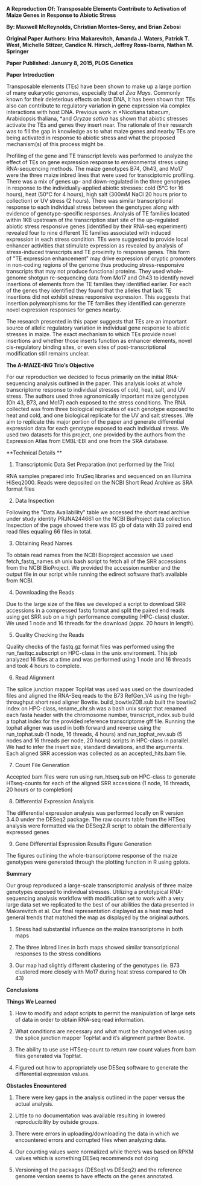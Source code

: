 **A Reproduction Of: Transposable Elements Contribute to Activation of Maize Genes in Response to Abiotic Stress**

**By: Maxwell McReynolds, Christian Montes-Serey, and Brian Zebosi**

**Original Paper Authors: Irina Makarevitch, Amanda J. Waters, Patrick T. West, Michelle Stitzer, Candice N. Hirsch, Jeffrey Ross-Ibarra, Nathan M. Springer**

**Paper Published: January 8, 2015, PLOS Genetics**

**Paper Introduction**

Transposable elements (TEs) have been shown to make up a large portion of many eukaryotic genomes, especially that of *Zea Mays*.  Commonly known for their deleterious effects on host DNA, it has been shown that TEs also can contribute to regulatory variation in gene expression via complex interactions with host DNA. Previous work in *Nicotiana tabacum, Arabidopsis thaliana, *and *Oryzae sativa* has shown that abiotic stresses activate the TEs and genes they insert near.  The rationale of their research was to fill the gap in knowledge as to what maize genes and nearby TEs are being activated in response to abiotic stress and what the proposed mechanism(s) of this process might be. 

Profiling of the gene and TE transcript levels was performed to analyze the effect of TEs on gene expression response to environmental stress using RNA-sequencing methods. The maize genotypes B74, Oh43, and Mo17 were the three maize inbred lines that were used for transciptomic profiling. There was a mix of genes up- and down-regulated in the three genotypes in response to the individually-applied abiotic stresses: cold (5°C for 16 hours), heat (50°C for 4 hours), high salt (300mM NaCl 20 hours prior to collection) or UV stress (2 hours). There was similar transcriptional response to each individual stress between the genotypes along with evidence of genotype-specific responses.  Analysis of TE families located within 1KB upstream of the transcription start site of the up-regulated abiotic stress responsive genes (identified by their RNA-seq experiment) revealed four to nine different TE families associated with induced expression in each stress condition. TEs were suggested to provide local enhancer activities that stimulate expression as revealed by analysis of stress-induced transcripts and TE proximity to response genes. This form of "TE expression enhancement" may drive expression of cryptic promoters in non-coding regions of the genome thus producing stress-responsive transcripts that may not produce functional proteins. They used whole-genome shotgun re-sequencing data from Mo17 and Oh43 to identify novel insertions of elements from the TE families they identified earlier.  For each of the genes they identified they found that the alleles that lack TE insertions did not exhibit stress responsive expression.  This suggests that insertion polymorphisms for the TE families they identified can generate novel expression responses for genes nearby. 

The research presented in this paper suggests that TEs are an important source of allelic regulatory variation in individual gene response to abiotic stresses in maize.  The exact mechanism to which TEs provide novel insertions and whether those inserts function as enhancer elements, novel cis-regulatory binding sites, or even sites of post-transcriptional modification still remains unclear.

**The A-MAIZE-ING Trio’s Objective**

For our reproduction we decided to focus primarily on the initial RNA-sequencing analysis outlined in the paper.  This analysis looks at whole transcriptome response to individual stresses of cold, heat, salt, and UV stress.  The authors used three agronomically important maize genotypes (Oh 43, B73, and Mo17) each exposed to the stress conditions.  The RNA collected was from three biological replicates of each genotype exposed to heat and cold, and one biological replicate for the UV and salt stresses.  We aim to replicate this major portion of the paper and generate differential expression data for each genotype exposed to each individual stress.  We used two datasets for this project, one provided by the authors from the Expression Atlas from EMBL-EBI and one from the SRA database.

**Technical Details **

1. Transcriptomic Data Set Preparation (not performed by the Trio)

RNA samples prepared into TruSeq libraries and sequenced on an Illumina HiSeq2000.  Reads were deposited on the NCBI Short Read Archive as SRA format files

2. Data Inspection

Following the "Data Availability" table we accessed the short read archive under study identity PRJNA244661 on the NCBI BioProject data collection.  Inspection of the page showed there was 85 gb of data with 33 paired end read files equaling 66 files in total. 

3. Obtaining Read Names

To obtain read names from the NCBI Bioproject accession we used fetch_fastq_names.sh unix bash script to fetch all of the SRR accessions from the NCBI BioProject.  We provided the accession number and the output file in our script while running the edirect software that’s available from NCBI. 

4. Downloading the Reads

Due to the large size of the files we developed a script to download SRR accessions in a compressed fastq format and split the paired end reads using get SRR.sub on a high performance computing (HPC-class) cluster.  We used 1 node and 16 threads for the download (appx. 20 hours in length).

5. Quality Checking the Reads 

Quality checks of the fastq.gz format files was performed using the run_fasttqc.subscript on HPC-class in the unix environment.  This job analyzed 16 files at a time and was performed using 1 node and 16 threads and took 4 hours to complete. 

6. Read Alignment

The splice junction mapper TopHat was used was used on the downloaded files and aligned the RNA-Seq reads to the B73 RefGen_V4 using the high-throughput short read aligner Bowtie. build_bowtie2DB.sub built the bowtie2 index on HPC-class, rename_chr.sh was a bash unix script that renamed each fasta header with the chromosome number, transcript_index.sub build a tophat index for the provided reference transcriptome gff file.  Running the tophat aligner was used in both forward and reverse using the run_tophat.sub (1 node, 16 threads, 4 hours) and run_tophat_rev.sub (5 nodes and 16 threads per node, 20 hours) scripts in HPC-class in parallel. We had to infer the insert size, standard deviations, and the arguments.  Each aligned SRR accession was collected as an accepted_hits.bam file.  

7. Count File Generation 

Accepted bam files were run using run_htseq.sub on HPC-class to generate HTseq-counts for each of the aligned SRR accessions (1 node, 16 threads, 20 hours or to completion)

8.  Differential Expression Analysis 

The differential expression analysis was performed locally on R version 3.4.0 under the DESeq2 package.  The raw counts table from the HTSeq analysis were formatted via the DESeq2.R script to obtain the differentially expressed genes

9.  Gene Differential Expression Results Figure Generation

The figures outlining the whole-transcriptome response of the maize genotypes were generated through the plotting function in R using gplots.

**Summary**

Our group reproduced a large-scale transcriptomic analysis of three maize genotypes exposed to individual stresses.  Utilizing a prototypical RNA-sequencing analysis workflow with modification set to work with a very large data set we replicated to the best of our abilities the data presented in Makarevitch et al.  Our final representation displayed as a heat map had general trends that matched the map as displayed by the original authors. 

1. Stress had substantial influence on the maize transcriptome in both maps

2. The three inbred lines in both maps showed similar transcriptional responses to the stress conditions 

3. Our map had slightly different clustering of the genotypes (ie. B73 clustered more closely with Mo17 during heat stress compared to Oh 43)

**Conclusions**

**Things We Learned**

1. How to modify and adapt scripts to permit the manipulation of large sets of data in order to obtain RNA-seq read information.

2. What conditions are necessary and what must be changed when using the splice junction mapper TopHat and it’s alignment partner Bowtie.

3. The ability to use use HTSeq-count to return raw count values from bam files generated via TopHat.

4. Figured out how to appropriately use DESeq software to generate the differential expression values.

**Obstacles Encountered**

1. There were key gaps in the analysis outlined in the paper versus the actual analysis. 

2. Little to no documentation was available resulting in lowered reproducibility by outside groups.

3. There were errors in uploading/downloading the data in which we encountered errors and corrupted files when analyzing data.

4. Our counting values were normalized while there’s was based on RPKM values which is something DESeq recommends not doing

5. Versioning of the packages (DESeq1 vs DESeq2) and the reference genome version seems to have effects on the genes annotated.

